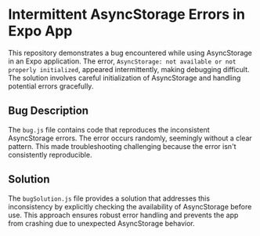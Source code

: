 # Intermittent AsyncStorage Errors in Expo App

This repository demonstrates a bug encountered while using AsyncStorage in an Expo application. The error, `AsyncStorage: not available or not properly initialized`, appeared intermittently, making debugging difficult.  The solution involves careful initialization of AsyncStorage and handling potential errors gracefully. 

## Bug Description

The `bug.js` file contains code that reproduces the inconsistent AsyncStorage errors. The error occurs randomly, seemingly without a clear pattern. This made troubleshooting challenging because the error isn't consistently reproducible.

## Solution

The `bugSolution.js` file provides a solution that addresses this inconsistency by explicitly checking the availability of AsyncStorage before use. This approach ensures robust error handling and prevents the app from crashing due to unexpected AsyncStorage behavior.
